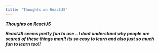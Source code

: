 ```yaml
---
title: "Thoughts on ReactJS"
---
```

<h><b><i>Thoughts on ReactJS</i><b>
  
  <p>    </p>
<p><i>ReactJS seems pretty fun to use .. I dont understand why people are scared of these things man!! its so easy to learn and also just so much fun to learn too!! </i></p>
